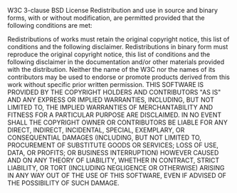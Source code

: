 W3C 3-clause BSD License
Redistribution and use in source and binary forms, with or without modification, are permitted provided that the following conditions are met:

Redistributions of works must retain the original copyright notice, this list of conditions and the following disclaimer.
Redistributions in binary form must reproduce the original copyright notice, this list of conditions and the following disclaimer in the documentation and/or other materials provided with the distribution.
Neither the name of the W3C nor the names of its contributors may be used to endorse or promote products derived from this work without specific prior written permission.
THIS SOFTWARE IS PROVIDED BY THE COPYRIGHT HOLDERS AND CONTRIBUTORS "AS IS" AND ANY EXPRESS OR IMPLIED WARRANTIES, INCLUDING, BUT NOT LIMITED TO, THE IMPLIED WARRANTIES OF MERCHANTABILITY AND FITNESS FOR A PARTICULAR PURPOSE ARE DISCLAIMED. IN NO EVENT SHALL THE COPYRIGHT OWNER OR CONTRIBUTORS BE LIABLE FOR ANY DIRECT, INDIRECT, INCIDENTAL, SPECIAL, EXEMPLARY, OR CONSEQUENTIAL DAMAGES (INCLUDING, BUT NOT LIMITED TO, PROCUREMENT OF SUBSTITUTE GOODS OR SERVICES; LOSS OF USE, DATA, OR PROFITS; OR BUSINESS INTERRUPTION) HOWEVER CAUSED AND ON ANY THEORY OF LIABILITY, WHETHER IN CONTRACT, STRICT LIABILITY, OR TORT (INCLUDING NEGLIGENCE OR OTHERWISE) ARISING IN ANY WAY OUT OF THE USE OF THIS SOFTWARE, EVEN IF ADVISED OF THE POSSIBILITY OF SUCH DAMAGE.
